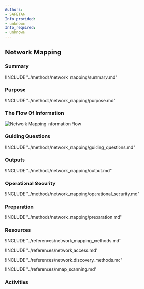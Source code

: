 ```yaml
---
Authors:
- SAFETAG
Info_provided:
- unknown
Info_required:
- unknown
---
```


## Network Mapping

### Summary
!INCLUDE "../methods/network_mapping/summary.md"

### Purpose
!INCLUDE "../methods/network_mapping/purpose.md"

### The Flow Of Information
![Network Mapping Information Flow](images/info_flows/network_mapping.svg)

### Guiding Questions
!INCLUDE "../methods/network_mapping/guiding_questions.md"




### Outputs
!INCLUDE "../methods/network_mapping/output.md"

### Operational Security
!INCLUDE "../methods/network_mapping/operational_security.md"

### Preparation
!INCLUDE "../methods/network_mapping/preparation.md"

### Resources
<div class="greybox">

!INCLUDE "../references/network_mapping_methods.md"

!INCLUDE "../references/network_access.md"

!INCLUDE "../references/network_discovery_methods.md"

!INCLUDE "../references/nmap_scanning.md"

</div>

### Activities
